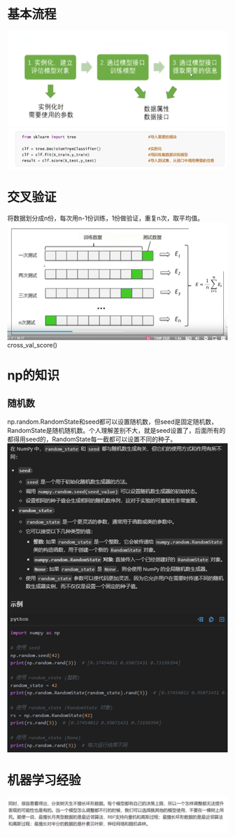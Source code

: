 # 基本流程
![alt text](image.png)
![alt text](image-1.png)
# 交叉验证
将数据划分成n份，每次用n-1份训练，1份做验证，重复n次，取平均值。
![alt text](image-4.png)
cross_val_score()
# np的知识
## 随机数
np.random.RandomState和seed都可以设置随机数，但seed是固定随机数，RandomState是随机随机数。个人理解差别不大，就是seed设置了，后面所有的都得用seed的，RandomState每一截都可以设置不同的种子。
![alt text](image-5.png)
# 机器学习经验
![alt text](image-7.png)